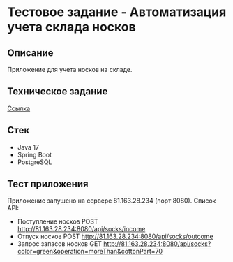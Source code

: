 # Тестовое задание - Автоматизация учета склада носков

## Описание
Приложение для учета носков на складе.

## Техническое задание
[Ссылка](https://github.com/11th/socks-store/wiki/%D0%A2%D0%B5%D1%85%D0%BD%D0%B8%D1%87%D0%B5%D1%81%D0%BA%D0%BE%D0%B5-%D0%B7%D0%B0%D0%B4%D0%B0%D0%BD%D0%B8%D0%B5)

## Стек
- Java 17
- Spring Boot
- PostgreSQL

## Тест приложения
Приложение запушено на сервере 81.163.28.234 (порт 8080).
Список API:
- Поступление носков
POST http://81.163.28.234:8080/api/socks/income
- Отпуск носков
POST http://81.163.28.234:8080/api/socks/outcome
- Запрос запасов носков
GET http://81.163.28.234:8080/api/socks?color=green&operation=moreThan&cottonPart=70
